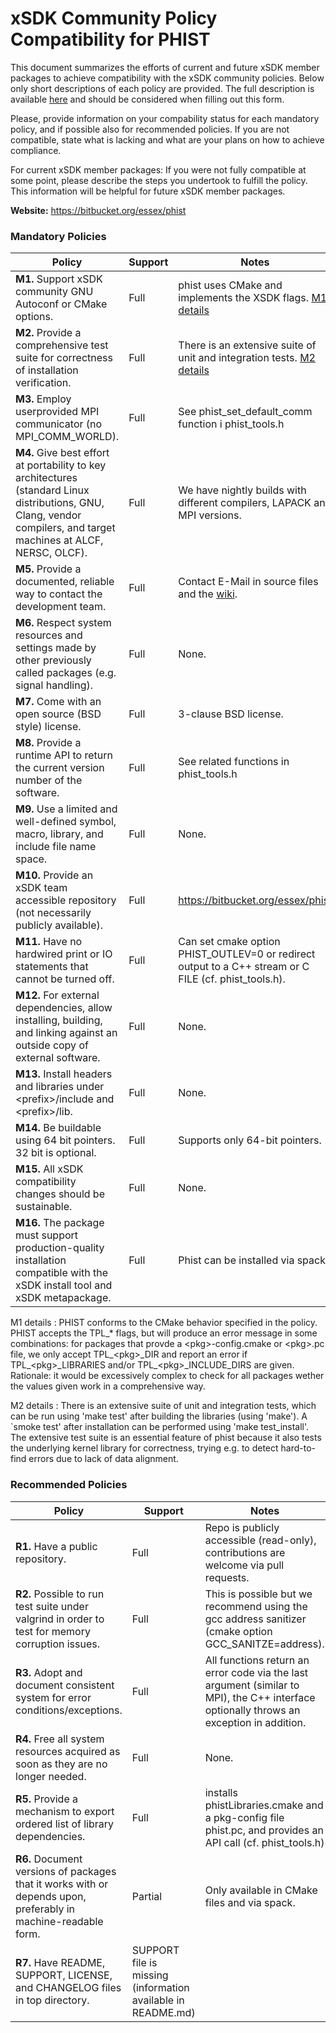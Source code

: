 # xSDK Community Policy Compatibility for PHIST

This document summarizes the efforts of current and future xSDK member packages to achieve compatibility with the xSDK community policies. Below only short descriptions of each policy are provided. The full description is available [here](https://docs.google.com/document/d/1DCx2Duijb0COESCuxwEEK1j0BPe2cTIJ-AjtJxt3290/edit#heading=h.2hp5zbf0n3o3)
and should be considered when filling out this form.

Please, provide information on your compability status for each mandatory policy, and if possible also for recommended policies.
If you are not compatible, state what is lacking and what are your plans on how to achieve compliance.

For current xSDK member packages: If you were not fully compatible at some point, please describe the steps you undertook to fulfill the policy. This information will be helpful for future xSDK member packages.

**Website:** https://bitbucket.org/essex/phist

### Mandatory Policies

| Policy                 |Support| Notes                   |
|------------------------|-------|-------------------------|
|**M1.** Support xSDK community GNU Autoconf or CMake options. |Full| phist uses CMake and implements the XSDK flags. [M1 details](#m1-details)|
|**M2.** Provide a comprehensive test suite for correctness of installation verification. |Full| There is an extensive suite of unit and integration tests. [M2 details](#m2-details)|
|**M3.** Employ userprovided MPI communicator (no MPI_COMM_WORLD). |Full| See phist_set_default_comm function i phist_tools.h |
|**M4.** Give best effort at portability to key architectures (standard Linux distributions, GNU, Clang, vendor compilers, and target machines at ALCF, NERSC, OLCF). |Full| We have nightly builds with different compilers, LAPACK and MPI versions. |
|**M5.** Provide a documented, reliable way to contact the development team. |Full| Contact E-Mail in source files and the [wiki](https://bitbucket.org/essex/phist). |
|**M6.** Respect system resources and settings made by other previously called packages (e.g. signal handling). |Full| None. |
|**M7.** Come with an open source (BSD style) license. |Full| 3-clause BSD license. |
|**M8.** Provide a runtime API to return the current version number of the software. |Full| See related functions in phist_tools.h |
|**M9.** Use a limited and well-defined symbol, macro, library, and include file name space. |Full| None. |
|**M10.** Provide an xSDK team accessible repository (not necessarily publicly available). |Full| https://bitbucket.org/essex/phist |
|**M11.** Have no hardwired print or IO statements that cannot be turned off. |Full| Can set cmake option PHIST_OUTLEV=0 or redirect output to a C++ stream or C FILE (cf. phist_tools.h). |
|**M12.** For external dependencies, allow installing, building, and linking against an outside copy of external software. |Full| None. |
|**M13.** Install headers and libraries under \<prefix\>/include and \<prefix\>/lib. |Full| None. |
|**M14.** Be buildable using 64 bit pointers. 32 bit is optional. |Full| Supports only 64-bit pointers. |
|**M15.** All xSDK compatibility changes should be sustainable. |Full| None. |
|**M16.** The package must support production-quality installation compatible with the xSDK install tool and xSDK metapackage. |Full| Phist can be installed via spack. |

M1 details <a id="m1-details"></a>: PHIST conforms to the CMake behavior specified in the policy. PHIST accepts the TPL\_\* flags, but will produce an error message in some combinations: for packages that provde a \<pkg\>-config.cmake or \<pkg\>.pc file, we only accept TPL\_\<pkg\>\_DIR and report an error if TPL\_\<pkg\>\_LIBRARIES and/or TPL\_\<pkg\>\_INCLUDE\_DIRS are given. Rationale: it would be excessively complex to check for all packages wether the values given work in a comprehensive way.

M2 details <a id="m2-details"></a>: There is an extensive suite of unit and integration tests, which can be run using 'make test' after building the libraries (using 'make'). A `smoke test' after installation can be performed using 'make test_install'. The extensive test suite is an essential feature of phist because it also tests the underlying kernel library for correctness, trying e.g. to detect hard-to-find errors due to lack of data alignment.


### Recommended Policies

| Policy                 |Support| Notes                   |
|------------------------|-------|-------------------------|
|**R1.** Have a public repository. |Full| Repo is publicly accessible (read-only), contributions are welcome via pull requests. |
|**R2.** Possible to run test suite under valgrind in order to test for memory corruption issues. |Full| This is possible but we recommend using the gcc address sanitizer (cmake option GCC_SANITZE=address). |
|**R3.** Adopt and document consistent system for error conditions/exceptions. |Full| All functions return an error code via the last argument (similar to MPI), the C++ interface optionally throws an exception in addition. |
|**R4.** Free all system resources acquired as soon as they are no longer needed. |Full| None. |
|**R5.** Provide a mechanism to export ordered list of library dependencies. |Full| installs phistLibraries.cmake and a pkg-config file phist.pc, and provides an API call (cf. phist_tools.h)|
|**R6.** Document versions of packages that it works with or depends upon, preferably in machine-readable form.	|Partial| Only available in CMake files and via spack. |
|**R7.** Have README, SUPPORT, LICENSE, and CHANGELOG files in top directory. | SUPPORT file is missing (information available in README.md) |
